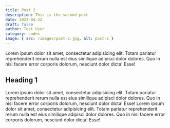 ```yaml
---
title: Post 2
description: This is the second post
date: 2023-04-22
draft: false
author: Test User
category: codes
image: { src: /images/post-2.jpg, alt: post-2 }
---
```


Lorem ipsum dolor sit amet, consectetur adipisicing elit. Totam pariatur reprehenderit rerum nulla est eius similique adipisci dolor dolores. Quo in nisi facere error corporis dolorum, nesciunt dolor dicta! Esse!

## Heading 1

Lorem ipsum dolor sit amet, consectetur adipisicing elit. Totam pariatur reprehenderit rerum nulla est eius similique adipisci dolor dolores. Quo in nisi facere error corporis dolorum, nesciunt dolor dicta! Esse!
Lorem ipsum dolor sit amet, consectetur adipisicing elit. Totam pariatur reprehenderit rerum nulla est eius similique adipisci dolor dolores. Quo in nisi facere error corporis dolorum, nesciunt dolor dicta! Esse!
